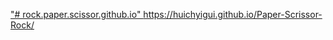["# rock.paper.scissor.github.io" 
](https://huichyigui.github.io/Paper-Scrissor-Rock/)https://huichyigui.github.io/Paper-Scrissor-Rock/
